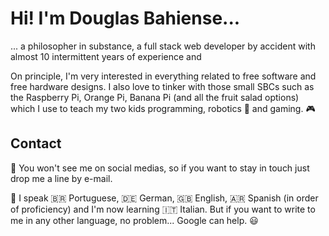 # Hi! I'm Douglas Bahiense...
... a philosopher in substance, a full stack web developer by accident with almost 10 intermittent years of experience and   

On principle, I'm very interested in everything related to free software and free hardware designs. I also love to tinker with those small SBCs such as the Raspberry Pi, Orange Pi, Banana Pi (and all the fruit salad options) which I use to teach my two kids programming, robotics 🤖 and gaming. 🎮  

## Contact
📧 You won't see me on social medias, so if you want to stay in touch just drop me a line by e-mail.  

🚩 I speak 🇧🇷 Portuguese, 🇩🇪 German, 🇬🇧 English, 🇦🇷 Spanish (in order of proficiency) and I'm now learning 🇮🇹 Italian. But if you want to write to me in any other language, no problem... Google can help. 😃

